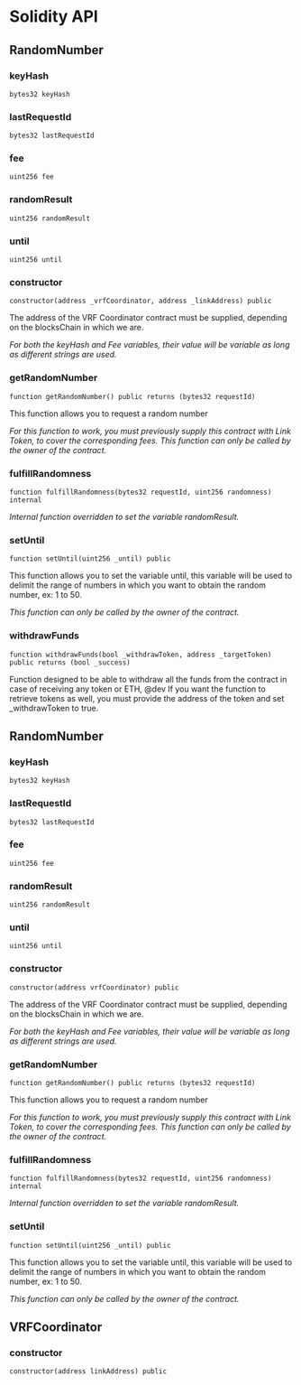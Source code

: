 # Solidity API

## RandomNumber

### keyHash

```solidity
bytes32 keyHash
```

### lastRequestId

```solidity
bytes32 lastRequestId
```

### fee

```solidity
uint256 fee
```

### randomResult

```solidity
uint256 randomResult
```

### until

```solidity
uint256 until
```

### constructor

```solidity
constructor(address _vrfCoordinator, address _linkAddress) public
```

The address of the VRF Coordinator contract must be supplied, depending on the blocksChain in which we are.

_For both the keyHash and Fee variables, their value will be variable as long as different strings are used._

### getRandomNumber

```solidity
function getRandomNumber() public returns (bytes32 requestId)
```

This function allows you to request a random number

_For this function to work, you must previously supply this contract with Link Token, to cover 
the corresponding fees. This function can only be called by the owner of the contract._

### fulfillRandomness

```solidity
function fulfillRandomness(bytes32 requestId, uint256 randomness) internal
```

_Internal function overridden to set the variable randomResult._

### setUntil

```solidity
function setUntil(uint256 _until) public
```

This function allows you to set the variable until, this variable will be used to delimit the range of 
numbers in which you want to obtain the random number, ex: 1 to 50.

_This function can only be called by the owner of the contract._

### withdrawFunds

```solidity
function withdrawFunds(bool _withdrawToken, address _targetToken) public returns (bool _success)
```

Function designed to be able to withdraw all the funds from the contract in case of 
        receiving any token or ETH,
        @dev If you want the function to retrieve tokens as well, you must provide the address of the token 
        and set _withdrawToken to true.

## RandomNumber

### keyHash

```solidity
bytes32 keyHash
```

### lastRequestId

```solidity
bytes32 lastRequestId
```

### fee

```solidity
uint256 fee
```

### randomResult

```solidity
uint256 randomResult
```

### until

```solidity
uint256 until
```

### constructor

```solidity
constructor(address vrfCoordinator) public
```

The address of the VRF Coordinator contract must be supplied, depending on the blocksChain in which we are.

_For both the keyHash and Fee variables, their value will be variable as long as different strings are used._

### getRandomNumber

```solidity
function getRandomNumber() public returns (bytes32 requestId)
```

This function allows you to request a random number

_For this function to work, you must previously supply this contract with Link Token, to cover 
the corresponding fees. This function can only be called by the owner of the contract._

### fulfillRandomness

```solidity
function fulfillRandomness(bytes32 requestId, uint256 randomness) internal
```

_Internal function overridden to set the variable randomResult._

### setUntil

```solidity
function setUntil(uint256 _until) public
```

This function allows you to set the variable until, this variable will be used to delimit the range of 
numbers in which you want to obtain the random number, ex: 1 to 50.

_This function can only be called by the owner of the contract._

## VRFCoordinator

### constructor

```solidity
constructor(address linkAddress) public
```

